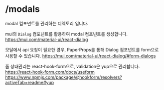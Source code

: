 # /modals

modal 컴포넌트를 관리하는 디렉토리 입니다.

mui의 `Dialog` 컴포넌트를 활용하여 modal 컴포넌트를 생성합니다.
https://mui.com/material-ui/react-dialog

모달에서 api 요청이 필요한 경우, PaperProps를 통해 Dialog 컴포넌트를 form으로 사용할 수 있습니다.
https://mui.com/material-ui/react-dialog/#form-dialogs

폼 상태관리는 react-hook-form으로, validation은 yup으로 관리합니다.  
https://react-hook-form.com/docs/useform
https://www.npmjs.com/package/@hookform/resolvers?activeTab=readme#yup

